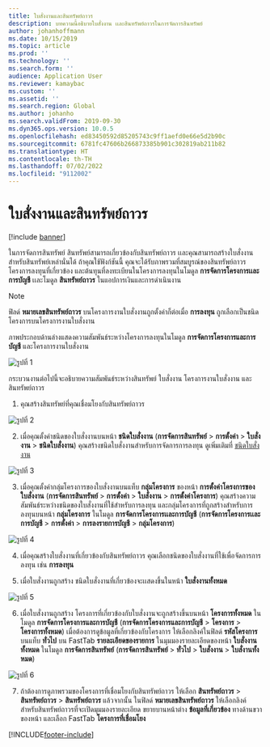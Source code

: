 ```yaml
---
title: ใบสั่งงานและสินทรัพย์ถาวร
description: บทความนี้อธิบายใบสั่งงาน เเละสินทรัพย์ถาวรในการจัดการสินทรัพย์
author: johanhoffmann
ms.date: 10/15/2019
ms.topic: article
ms.prod: ''
ms.technology: ''
ms.search.form: ''
audience: Application User
ms.reviewer: kamaybac
ms.custom: ''
ms.assetid: ''
ms.search.region: Global
ms.author: johanho
ms.search.validFrom: 2019-09-30
ms.dyn365.ops.version: 10.0.5
ms.openlocfilehash: ed83450592d85205743c9ff1aefd0e66e5d2b90c
ms.sourcegitcommit: 6781fc47606b266873385b901c302819ab211b82
ms.translationtype: HT
ms.contentlocale: th-TH
ms.lasthandoff: 07/02/2022
ms.locfileid: "9112002"
---
```

# <a name="work-orders-and-fixed-assets"></a>ใบสั่งงานและสินทรัพย์ถาวร

[!include [banner](../../includes/banner.md)]


ในการจัดการสินทรัพย์ สินทรัพย์สามารถเกี่ยวข้องกับสินทรัพย์ถาวร เเละคุณสามารถสร้างใบสั่งงานสำหรับสินทรัพย์เหล่านั่นได้ ถ้าคุณใช้ฟังก์ชันนี้ คุณจะได้รับภาพรวมที่สมบูรณ์ของสินทรัพย์ถาวร โครงการลงทุนที่เกี่ยวข้อง และต้นทุนที่ลงทะเบียนในโครงการลงทุนในโมดูล **การจัดการโครงการเเละการบัญชี** เเละโมดูล **สินทรัพย์ถาวร** ในแอปการเงินและการดำเนินงาน

>[!NOTE]
>ฟิลด์ **หมายเลขสินทรัพย์ถาวร** บนโครงการงานใบสั่งงานถูกตั้งค่าก็ต่อเมื่อ **การลงทุน** ถูกเลือกเป็นชนิดโครงการบนโครงการงานใบสั่งงาน

ภาพประกอบด้านล่างแสดงความสัมพันธ์ระหว่างโครงการลงทุนในโมดูล **การจัดการโครงการและการบัญชี** และโครงการงานใบสั่งงาน

![รูปที่ 1](media/24-work-orders.png)

กระบวนงานต่อไปนี้จะอธิบายความสัมพันธ์ระหว่างสินทรัพย์ ใบสั่งงาน โครงการงานใบสั่งงาน และสินทรัพย์ถาวร

1. คุณสร้างสินทรัพย์ที่คุณเชื่อมโยงกับสินทรัพย์ถาวร

![รูปที่ 2](media/25-work-orders.png)

2. เมื่อคุณตั้งค่าชนิดของใบสั่งงานบนหน้า **ชนิดใบสั่งงาน** (**การจัดการสินทรัพย์** > **การตั้งค่า** > **ใบสั่งงาน** > **ชนิดใบสั่งงาน**) คุณสร้างชนิดใบสั่งงานสำหรับการจัดการการลงทุน ดูเพิ่มเติมที่ [ชนิดใบสั่งงาน](../setup-for-work-orders/work-order-types.md)

![รูปที่ 3](media/26-work-orders.png)

3. เมื่อคุณตั้งค่ากลุ่มโครงการของใบสั่งงานบนแท็บ **กลุ่มโครงการ** ของหน้า **การตั้งค่าโครงการของใบสั่งงาน** (**การจัดการสินทรัพย์** > **การตั้งค่า** > **ใบสั่งงาน** > **การตั้งค่าโครงการ**) คุณสร้างความสัมพันธ์ระหว่างชนิดของใบสั่งงานที่ใช้สำหรับการลงทุน และกลุ่มโครงการที่ถูกสร้างสำหรับการลงทุนบนหน้า **กลุ่มโครงการ** ในโมดูล **การจัดการโครงการเเละการบัญชี** (**การจัดการโครงการเเละการบัญชี** > **การตั้งค่า** > **การลงรายการบัญชี** > **กลุ่มโครงการ**)

![รูปที่ 4](media/27-work-orders.png)

4. เมื่อคุณสร้างใบสั่งงานที่เกี่ยวข้องกับสินทรัพย์ถาวร คุณเลือกชนิดของใบสั่งงานที่ใช้เพื่อจัดการการลงทุน เช่น **การลงทุน**

5. เมื่อใบสั่งงานถูกสร้าง ชนิดใบสั่งงานที่เกี่ยวข้องจะเเสดงขึ้นในหน้า **ใบสั่งงานทั้งหมด**

![รูปที่ 5](media/28-work-orders.png)

6. เมื่อใบสั่งงานถูกสร้าง โครงการที่เกี่ยวข้องกับใบสั่งงานจะถูกสร้างขึ้นบนหน้า **โครงการทั้งหมด** ในโมดูล **การจัดการโครงการและการบัญชี** (**การจัดการโครงการและการบัญชี** > **โครงการ** > **โครงการทั้งหมด**) เมื่อต้องการดูข้อมูลที่เกี่ยวข้องกับโครงการ ให้เลือกลิงค์ในฟิลด์ **รหัสโครงการ** บนแท็บ **ทั่วไป** บน FastTab **รายละเอียดของรายการ** ในมุมมองรายละเอียดของหน้า **ใบสั่งงานทั้งหมด** ในโมดูล **การจัดการสินทรัพย์** (**การจัดการสินทรัพย์** > **ทั่วไป** > **ใบสั่งงาน** > **ใบสั่งานทั้งหมด**)

![รูปที่ 6](media/29-work-orders.png)

7. ถ้าต้องการดูภาพรวมของโครงการที่เชื่อมโยงกับสินทรัพย์ถาวร ให้เลือก **สินทรัพย์ถาวร** > **สินทรัพย์ถาวร** > **สินทรัพย์ถาวร** แล้วจากนั้น ในฟิลด์ **หมายเลขสินทรัพย์ถาวร** ให้เลือกลิงค์สำหรับสินทรัพย์ถาวรที่จะเปิดมุมมองรายละเอียด ขยายบานหน้าต่าง **ข้อมูลที่เกี่ยวข้อง** ทางด้านขวาของหน้า และเลือก FastTab **โครงการที่เชื่อมโยง**



[!INCLUDE[footer-include](../../../includes/footer-banner.md)]
